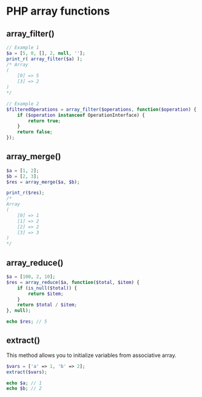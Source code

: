 # PHP array functions

## array_filter()

```php
// Example 1
$a = [5, 0, [], 2, null, ''];
print_r( array_filter($a) );
/* Array
(
    [0] => 5
    [3] => 2
)
*/

// Example 2
$filteredOperations = array_filter($operations, function($operation) {
    if ($operation instanceof OperationInterface) {
        return true;
    }
    return false;
});
```

## array_merge()

```php
$a = [1, 2];
$b = [2, 3];
$res = array_merge($a, $b);

print_r($res);
/*
Array
(
    [0] => 1
    [1] => 2
    [2] => 2
    [3] => 3
)
*/
```

## array_reduce()

```php
$a = [100, 2, 10];
$res = array_reduce($a, function($total, $item) {
    if (is_null($total)) {
        return $item;
    }
    return $total / $item;
}, null);

echo $res; // 5
```

## extract()

This method allows you to initialize variables from associative array.

```php
$vars = ['a' => 1, 'b' => 2];
extract($vars);

echo $a; // 1
echo $b; // 2
```

